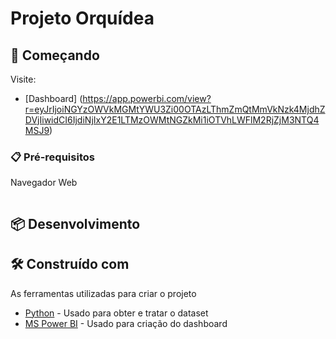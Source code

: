 # Projeto Orquídea



## 🚀 Começando

Visite:

* [Dashboard] (https://app.powerbi.com/view?r=eyJrIjoiNGYzOWVkMGMtYWU3Zi00OTAzLThmZmQtMmVkNzk4MjdhZDVjIiwidCI6IjdiNjIxY2E1LTMzOWMtNGZkMi1iOTVhLWFlM2RjZjM3NTQ4MSJ9)

### 📋 Pré-requisitos

Navegador Web

```
```

## 📦 Desenvolvimento



## 🛠️ Construído com

As ferramentas utilizadas para criar o projeto

* [Python](https://www.python.org/) - Usado para obter e tratar o dataset
* [MS Power BI](https://powerbi.microsoft.com/en/) - Usado para criação do dashboard
